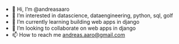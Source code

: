 - 👋 Hi, I’m @andreasaaro
- 👀 I’m interested in datascience, dataengineering, python, sql, golf
- 🌱 I’m currently learning building web apps in django
- 💞️ I’m looking to collaborate on web apps in django
- 📫 How to reach me andreas.aaro@gmail.com

<!---
andreasaaro/andreasaaro is a ✨ special ✨ repository because its `README.md` (this file) appears on your GitHub profile.
You can click the Preview link to take a look at your changes.
--->
